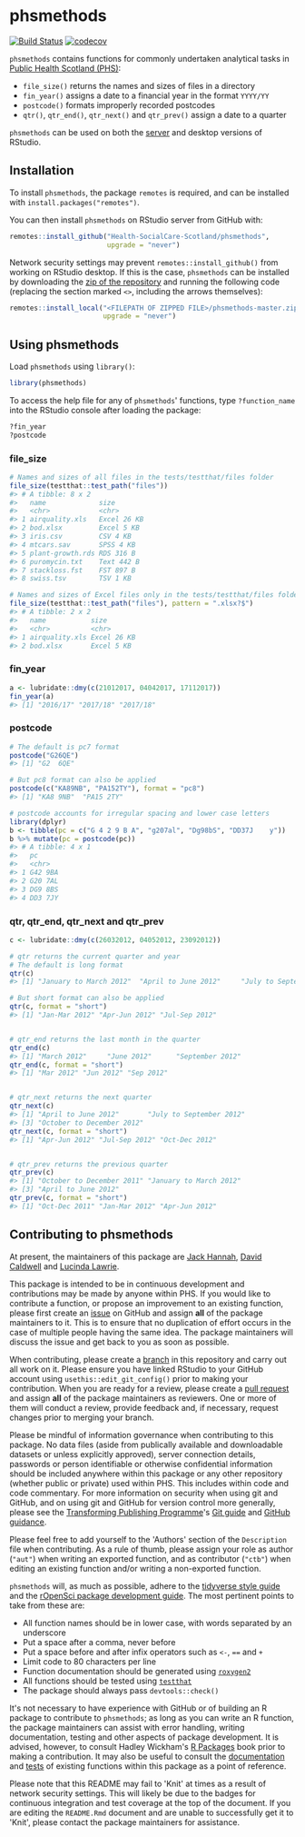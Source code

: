 
<!-- README.md is generated from README.Rmd. Please edit that file -->
phsmethods
==========

[![Build Status](https://travis-ci.com/Health-SocialCare-Scotland/phsmethods.svg?branch=master)](https://travis-ci.com/Health-SocialCare-Scotland/phsmethods) [![codecov](https://codecov.io/gh/Health-SocialCare-Scotland/phsmethods/branch/master/graph/badge.svg)](https://codecov.io/gh/Health-SocialCare-Scotland/phsmethods)

`phsmethods` contains functions for commonly undertaken analytical tasks in [Public Health Scotland (PHS)](https://publichealthreform.scot/public-health-scotland):

-   `file_size()` returns the names and sizes of files in a directory
-   `fin_year()` assigns a date to a financial year in the format `YYYY/YY`
-   `postcode()` formats improperly recorded postcodes
-   `qtr()`, `qtr_end()`, `qtr_next()` and `qtr_prev()` assign a date to a quarter

`phsmethods` can be used on both the [server](http://spsssrv02.csa.scot.nhs.uk:8787/) and desktop versions of RStudio.

Installation
------------

To install `phsmethods`, the package `remotes` is required, and can be installed with `install.packages("remotes")`.

You can then install `phsmethods` on RStudio server from GitHub with:

``` r
remotes::install_github("Health-SocialCare-Scotland/phsmethods",
                        upgrade = "never")
```

Network security settings may prevent `remotes::install_github()` from working on RStudio desktop. If this is the case, `phsmethods` can be installed by downloading the [zip of the repository](https://github.com/Health-SocialCare-Scotland/phsmethods/archive/master.zip) and running the following code (replacing the section marked `<>`, including the arrows themselves):

``` r
remotes::install_local("<FILEPATH OF ZIPPED FILE>/phsmethods-master.zip",
                       upgrade = "never")
```

Using phsmethods
----------------

Load `phsmethods` using `library()`:

``` r
library(phsmethods)
```

To access the help file for any of `phsmethods`' functions, type `?function_name` into the RStudio console after loading the package:

``` r
?fin_year
?postcode
```

### file\_size

``` r
# Names and sizes of all files in the tests/testthat/files folder
file_size(testthat::test_path("files"))
#> # A tibble: 8 x 2
#>   name             size       
#>   <chr>            <chr>      
#> 1 airquality.xls   Excel 26 KB
#> 2 bod.xlsx         Excel 5 KB 
#> 3 iris.csv         CSV 4 KB   
#> 4 mtcars.sav       SPSS 4 KB  
#> 5 plant-growth.rds RDS 316 B  
#> 6 puromycin.txt    Text 442 B 
#> 7 stackloss.fst    FST 897 B  
#> 8 swiss.tsv        TSV 1 KB

# Names and sizes of Excel files only in the tests/testthat/files folder
file_size(testthat::test_path("files"), pattern = ".xlsx?$")
#> # A tibble: 2 x 2
#>   name           size       
#>   <chr>          <chr>      
#> 1 airquality.xls Excel 26 KB
#> 2 bod.xlsx       Excel 5 KB
```

### fin\_year

``` r
a <- lubridate::dmy(c(21012017, 04042017, 17112017))
fin_year(a)
#> [1] "2016/17" "2017/18" "2017/18"
```

### postcode

``` r
# The default is pc7 format
postcode("G26QE")
#> [1] "G2  6QE"

# But pc8 format can also be applied
postcode(c("KA89NB", "PA152TY"), format = "pc8")
#> [1] "KA8 9NB"  "PA15 2TY"

# postcode accounts for irregular spacing and lower case letters
library(dplyr)
b <- tibble(pc = c("G 4 2 9 B A", "g207al", "Dg98bS", "DD37J    y"))
b %>% mutate(pc = postcode(pc))
#> # A tibble: 4 x 1
#>   pc     
#>   <chr>  
#> 1 G42 9BA
#> 2 G20 7AL
#> 3 DG9 8BS
#> 4 DD3 7JY
```

### qtr, qtr\_end, qtr\_next and qtr\_prev

``` r
c <- lubridate::dmy(c(26032012, 04052012, 23092012))

# qtr returns the current quarter and year
# The default is long format
qtr(c)
#> [1] "January to March 2012"  "April to June 2012"     "July to September 2012"

# But short format can also be applied
qtr(c, format = "short")
#> [1] "Jan-Mar 2012" "Apr-Jun 2012" "Jul-Sep 2012"


# qtr_end returns the last month in the quarter
qtr_end(c)
#> [1] "March 2012"     "June 2012"      "September 2012"
qtr_end(c, format = "short")
#> [1] "Mar 2012" "Jun 2012" "Sep 2012"


# qtr_next returns the next quarter
qtr_next(c)
#> [1] "April to June 2012"       "July to September 2012"  
#> [3] "October to December 2012"
qtr_next(c, format = "short")
#> [1] "Apr-Jun 2012" "Jul-Sep 2012" "Oct-Dec 2012"


# qtr_prev returns the previous quarter
qtr_prev(c)
#> [1] "October to December 2011" "January to March 2012"   
#> [3] "April to June 2012"
qtr_prev(c, format = "short")
#> [1] "Oct-Dec 2011" "Jan-Mar 2012" "Apr-Jun 2012"
```

Contributing to phsmethods
--------------------------

At present, the maintainers of this package are [Jack Hannah](https://github.com/jackhannah95), [David Caldwell](https://github.com/davidc92) and [Lucinda Lawrie](https://github.com/lucindalawrie).

This package is intended to be in continuous development and contributions may be made by anyone within PHS. If you would like to contribute a function, or propose an improvement to an existing function, please first create an [issue](https://github.com/Health-SocialCare-Scotland/phsmethods/issues) on GitHub and assign **all** of the package maintainers to it. This is to ensure that no duplication of effort occurs in the case of multiple people having the same idea. The package maintainers will discuss the issue and get back to you as soon as possible.

When contributing, please create a [branch](https://github.com/Health-SocialCare-Scotland/phsmethods/branches) in this repository and carry out all work on it. Please ensure you have linked RStudio to your GitHub account using `usethis::edit_git_config()` prior to making your contribution. When you are ready for a review, please create a [pull request](https://github.com/Health-SocialCare-Scotland/phsmethods/pulls) and assign **all** of the package maintainers as reviewers. One or more of them will conduct a review, provide feedback and, if necessary, request changes prior to merging your branch.

Please be mindful of information governance when contributing to this package. No data files (aside from publically available and downloadable datasets or unless explicitly approved), server connection details, passwords or person identifiable or otherwise confidential information should be included anywhere within this package or any other repository (whether public or private) used within PHS. This includes within code and code commentary. For more information on security when using git and GitHub, and on using git and GitHub for version control more generally, please see the [Transforming Publishing Programme](https://www.isdscotland.org/Products-and-Services/Transforming-Publishing-Programme/)'s [Git guide](https://nhs-nss-transforming-publications.github.io/git-guide/) and [GitHub guidance](https://github.com/NHS-NSS-transforming-publications/GitHub-guidance).

Please feel free to add yourself to the 'Authors' section of the `Description` file when contributing. As a rule of thumb, please assign your role as author (`"aut"`) when writing an exported function, and as contributor (`"ctb"`) when editing an existing function and/or writing a non-exported function.

`phsmethods` will, as much as possible, adhere to the [tidyverse style guide](https://style.tidyverse.org/) and the [rOpenSci package development guide](https://devguide.ropensci.org/). The most pertinent points to take from these are:

-   All function names should be in lower case, with words separated by an underscore
-   Put a space after a comma, never before
-   Put a space before and after infix operators such as `<-`, `==` and `+`
-   Limit code to 80 characters per line
-   Function documentation should be generated using [`roxygen2`](https://github.com/r-lib/roxygen2)
-   All functions should be tested using [`testthat`](https://github.com/r-lib/testthat)
-   The package should always pass `devtools::check()`

It's not necessary to have experience with GitHub or of building an R package to contribute to `phsmethods`; as long as you can write an R function, the package maintainers can assist with error handling, writing documentation, testing and other aspects of package development. It is advised, however, to consult Hadley Wickham's [R Packages](https://r-pkgs.org/) book prior to making a contribution. It may also be useful to consult the [documentation](https://github.com/Health-SocialCare-Scotland/phsmethods/tree/master/R) and [tests](https://github.com/Health-SocialCare-Scotland/phsmethods/tree/master/tests/testthat) of existing functions within this package as a point of reference.

Please note that this README may fail to 'Knit' at times as a result of network security settings. This will likely be due to the badges for continuous integration and test coverage at the top of the document. If you are editing the `README.Rmd` document and are unable to successfully get it to 'Knit', please contact the package maintainers for assistance.
